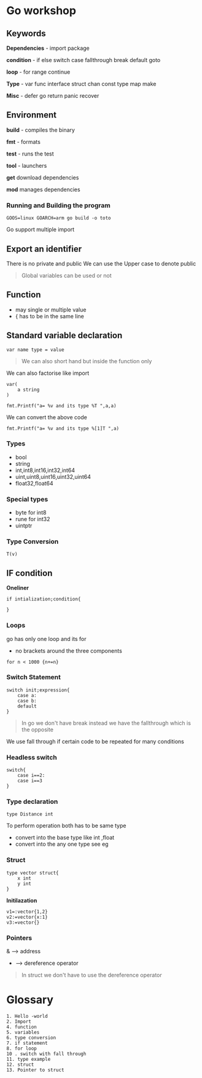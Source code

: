 # Go workshop

## Keywords

**Dependencies** - import package

**condition** - if else switch case fallthrough break default goto 

**loop** - for range continue

**Type** - var func interface struct chan const type map make

**Misc** - defer go return panic recover  


## Environment

**build** - compiles the binary

**fmt** - formats

**test** - runs the test

**tool** - launchers

**get** download dependencies

**mod** manages dependencies

### Running and Building the program

```
GOOS=linux GOARCH=arm go build -o toto
```

Go support multiple import

## Export an identifier

There is no private and public We can use the Upper case to denote public 

> Global variables can be used or not

## Function
- may single or multiple value
- {  has to be in the same line

## Standard variable declaration

```
var name type = value
```

> We can also short hand but inside the function only

We can also factorise like import
```
var(
    a string
)
```

```
fmt.Printf("a= %v and its type %T ",a,a)
```
We can convert the above code
```
fmt.Printf("a= %v and its type %[1]T ",a)
```

### Types

- bool
- string
- int,int8,int16,int32,int64
- uint,uint8,uint16,uint32,uint64
- float32,float64

### Special types
- byte for int8
- rune for int32
- uintptr

### Type Conversion

```
T(v)
```

## IF condition
**Oneliner**
```
if intialization;condition{

}

``` 
### Loops
go has only one loop and its for
- no brackets around the three components

```
for n < 1000 {n+=n}
```
### Switch Statement

```
switch init;expression{
    case a:
    case b:
    default
}
```
>In go we don't have break instead we have the fallthrough which is the opposite

We use fall through if certain code to be repeated for many conditions

### Headless switch
```
switch{
    case i==2:
    case i==3
}
```
### Type declaration

```
type Distance int
```

To perform operation both has to be same type
- convert into the base type like int ,float
- convert into the any one type see eg

### Struct
```
type vector struct{
    x int
    y int
}
```

**Initilazation**
```
v1=:vector{1,2}
v2:=vector{x:1}
v3:=vector{}
```

### Pointers

& --> address
* --> dereference operator

> In struct we don't have to use the dereference operator
# Glossary
```
1. Hello -world
2. Import
4. function
5. variables
6. type conversion
7. if statement
8. for loop
10 . switch with fall through
11. type example
12. struct
13. Pointer to struct
```